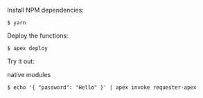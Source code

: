 Install NPM dependencies:

```
$ yarn
```

Deploy the functions:

```
$ apex deploy
```

Try it out:

native modules
```
$ echo '{ "password": "Hello" }' | apex invoke requester-apex
```
